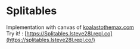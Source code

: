 # Splitables
Implementation with canvas of [koalastothemax.com](koalastothemax.com) <br>
Try it! : [https://Splitables.lsteve28l.repl.co](https://splitables.lsteve28l.repl.co/)
